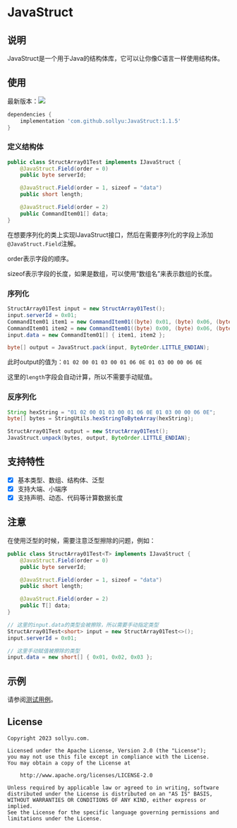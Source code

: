 # JavaStruct

## 说明

JavaStruct是一个用于Java的结构体库，它可以让你像C语言一样使用结构体。

## 使用

最新版本：[![](https://jitpack.io/v/sollyu/JavaStruct.svg)](https://jitpack.io/#sollyu/JavaStruct)

```gradle
dependencies {
    implementation 'com.github.sollyu:JavaStruct:1.1.5'
}
```

### 定义结构体

```java
public class StructArray01Test implements IJavaStruct {
    @JavaStruct.Field(order = 0)
    public byte serverId;

    @JavaStruct.Field(order = 1, sizeof = "data")
    public short length;

    @JavaStruct.Field(order = 2)
    public CommandItem01[] data;
}
```

在想要序列化的类上实现IJavaStruct接口，然后在需要序列化的字段上添加`@JavaStruct.Field`注解。

order表示字段的顺序。

sizeof表示字段的长度，如果是数组，可以使用“数组名”来表示数组的长度。

### 序列化

```java
StructArray01Test input = new StructArray01Test();
input.serverId = 0x01;
CommandItem01 item1 = new CommandItem01((byte) 0x01, (byte) 0x06, (byte) 0x0E);
CommandItem01 item2 = new CommandItem01((byte) 0x00, (byte) 0x06, (byte) 0x0E);
input.data = new CommandItem01[] { item1, item2 };

byte[] output = JavaStruct.pack(input, ByteOrder.LITTLE_ENDIAN);
```
此时output的值为：`01 02 00 01 03 00 01 06 0E 01 03 00 00 06 0E`

这里的`length`字段会自动计算，所以不需要手动赋值。

### 反序列化

```java
String hexString = "01 02 00 01 03 00 01 06 0E 01 03 00 00 06 0E";
byte[] bytes = StringUtils.hexStringToByteArray(hexString);

StructArray01Test output = new StructArray01Test();
JavaStruct.unpack(bytes, output, ByteOrder.LITTLE_ENDIAN);
```

## 支持特性

- [x] 基本类型、数组、结构体、泛型
- [x] 支持大端、小端序
- [x] 支持声明、动态、代码等计算数据长度

## 注意

在使用泛型的时候，需要注意泛型擦除的问题，例如：

```java
public class StructArray01Test<T> implements IJavaStruct {
    @JavaStruct.Field(order = 0)
    public byte serverId;

    @JavaStruct.Field(order = 1, sizeof = "data")
    public short length;

    @JavaStruct.Field(order = 2)
    public T[] data;
}

// 这里的input.data的类型会被擦除，所以需要手动指定类型
StructArray01Test<short> input = new StructArray01Test<>();
input.serverId = 0x01;

// 这里手动赋值被擦除的类型
input.data = new short[] { 0x01, 0x02, 0x03 };
```
## 示例

请参阅[测试用例](./src/test/java/io/github/sollyu/test/StructTest.java)。

## License

```
Copyright 2023 sollyu.com.

Licensed under the Apache License, Version 2.0 (the "License");
you may not use this file except in compliance with the License.
You may obtain a copy of the License at

    http://www.apache.org/licenses/LICENSE-2.0

Unless required by applicable law or agreed to in writing, software
distributed under the License is distributed on an "AS IS" BASIS,
WITHOUT WARRANTIES OR CONDITIONS OF ANY KIND, either express or implied.
See the License for the specific language governing permissions and
limitations under the License.
```
